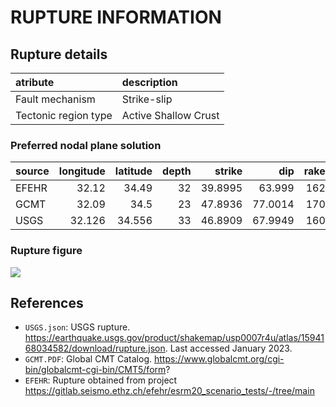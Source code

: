 # RUPTURE INFORMATION
    
## Rupture details

| atribute             | description          |
|:---------------------|:---------------------|
| Fault mechanism       | Strike-slip          |
| Tectonic region type | Active Shallow Crust |

### Preferred nodal plane solution

| source   |   longitude |   latitude |   depth |   strike |     dip |   rake |   mag |
|:---------|------------:|-----------:|--------:|---------:|--------:|-------:|------:|
| EFEHR    |      32.12  |     34.49  |      32 |  39.8995 | 63.999  |    162 |   6.8 |
| GCMT     |      32.09  |     34.5   |      23 |  47.8936 | 77.0014 |    170 |   6.8 |
| USGS     |      32.126 |     34.556 |      33 |  46.8909 | 67.9949 |    160 |   6.8 |

### Rupture figure

![](earthquake_ruptures.png)

## References

- `USGS.json`: USGS rupture. https://earthquake.usgs.gov/product/shakemap/usp0007r4u/atlas/1594168034582/download/rupture.json. Last accessed January 2023.
- `GCMT.PDF`: Global CMT Catalog. https://www.globalcmt.org/cgi-bin/globalcmt-cgi-bin/CMT5/form?
- `EFEHR`: Rupture obtained from project https://gitlab.seismo.ethz.ch/efehr/esrm20_scenario_tests/-/tree/main